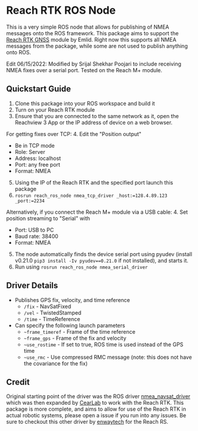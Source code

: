 # Reach RTK ROS Node 


This is a very simple ROS node that allows for publishing of NMEA messages onto the ROS framework.
This package aims to support the [Reach RTK GNSS](https://emlid.com/shop/reach-rtk-kit/) module by Emlid.
Right now this supports all NMEA messages from the package, while some are not used to publish anything onto ROS.

Edit 06/15/2022: Modified by Srijal Shekhar Poojari to include receiving NMEA fixes over a serial port. Tested on the Reach M+ module.

## Quickstart Guide

1. Clone this package into your ROS workspace and build it
2. Turn on your Reach RTK module
3. Ensure that you are connected to the same network as it, open the Reachview 3 App or the IP address of device on a web browser.

For getting fixes over TCP:
4. Edit the "Position output"
   * Be in TCP mode
   * Role: Server
   * Address: localhost
   * Port: any free port
   * Format: NMEA
5. Using the IP of the Reach RTK and the specified port launch this package
6. `rosrun reach_ros_node nmea_tcp_driver _host:=128.4.89.123 _port:=2234`

Alternatively, if you connect the Reach M+ module via a USB cable:
4. Set position streaming to "Serial" with
   * Port: USB to PC
   * Baud rate: 38400
   * Format: NMEA
5. The node automatically finds the device serial port using pyudev (install v0.21.0 `pip3 install -Iv pyudev==0.21.0` if not installed), and starts it. 
6. Run using `rosrun reach_ros_node nmea_serial_driver`

## Driver Details

* Publishes GPS fix, velocity, and time reference
  * `/fix` - NavSatFixed
  * `/vel` - TwistedStamped
  * `/time` - TimeReference
* Can specify the following launch parameters
  * `~frame_timeref` - Frame of the time reference
  * `~frame_gps` - Frame of the fix and velocity
  * `~use_rostime` - If set to true, ROS time is used instead of the GPS time
  * `~use_rmc` - Use compressed RMC message (note: this does not have the covariance for the fix)



## Credit

Original starting point of the driver was the ROS driver [nmea_navsat_driver](https://github.com/ros-drivers/nmea_navsat_driver) which was then expanded by [CearLab](https://github.com/CearLab/nmea_tcp_driver) to work with the Reach RTK.
This package is more complete, and aims to allow for use of the Reach RTK in actual robotic systems, please open a issue if you run into any issues.
Be sure to checkout this other driver by [enwaytech](https://github.com/enwaytech/reach_rs_ros_driver) for the Reach RS.






